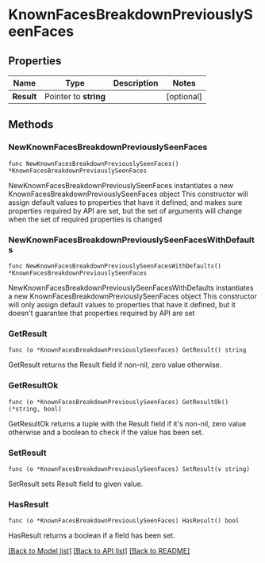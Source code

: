 # KnownFacesBreakdownPreviouslySeenFaces

## Properties

Name | Type | Description | Notes
------------ | ------------- | ------------- | -------------
**Result** | Pointer to **string** |  | [optional] 

## Methods

### NewKnownFacesBreakdownPreviouslySeenFaces

`func NewKnownFacesBreakdownPreviouslySeenFaces() *KnownFacesBreakdownPreviouslySeenFaces`

NewKnownFacesBreakdownPreviouslySeenFaces instantiates a new KnownFacesBreakdownPreviouslySeenFaces object
This constructor will assign default values to properties that have it defined,
and makes sure properties required by API are set, but the set of arguments
will change when the set of required properties is changed

### NewKnownFacesBreakdownPreviouslySeenFacesWithDefaults

`func NewKnownFacesBreakdownPreviouslySeenFacesWithDefaults() *KnownFacesBreakdownPreviouslySeenFaces`

NewKnownFacesBreakdownPreviouslySeenFacesWithDefaults instantiates a new KnownFacesBreakdownPreviouslySeenFaces object
This constructor will only assign default values to properties that have it defined,
but it doesn't guarantee that properties required by API are set

### GetResult

`func (o *KnownFacesBreakdownPreviouslySeenFaces) GetResult() string`

GetResult returns the Result field if non-nil, zero value otherwise.

### GetResultOk

`func (o *KnownFacesBreakdownPreviouslySeenFaces) GetResultOk() (*string, bool)`

GetResultOk returns a tuple with the Result field if it's non-nil, zero value otherwise
and a boolean to check if the value has been set.

### SetResult

`func (o *KnownFacesBreakdownPreviouslySeenFaces) SetResult(v string)`

SetResult sets Result field to given value.

### HasResult

`func (o *KnownFacesBreakdownPreviouslySeenFaces) HasResult() bool`

HasResult returns a boolean if a field has been set.


[[Back to Model list]](../README.md#documentation-for-models) [[Back to API list]](../README.md#documentation-for-api-endpoints) [[Back to README]](../README.md)



